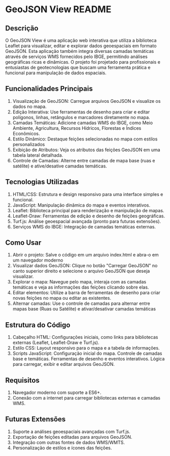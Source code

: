 # GeoJSON View README
## Descrição
O GeoJSON View é uma aplicação web interativa que utiliza a biblioteca Leaflet para visualizar, editar e explorar dados geoespaciais em formato GeoJSON. 
Esta aplicação também integra diversas camadas temáticas através de serviços WMS fornecidos pelo IBGE, permitindo análises geográficas ricas e dinâmicas. 
O projeto foi projetado para profissionais e entusiastas de geotecnologias que buscam uma ferramenta prática e funcional para manipulação de dados espaciais.

## Funcionalidades Principais
1. Visualização de GeoJSON: Carregue arquivos GeoJSON e visualize os dados no mapa.
3. Edição Interativa: Use ferramentas de desenho para criar e editar polígonos, linhas, retângulos e marcadores diretamente no mapa.
3. Camadas Temáticas: Adicione camadas WMS do IBGE, como Meio Ambiente, Agricultura, Recursos Hídricos, Florestas e Índices Econômicos.
4. Estilo Dinâmico: Destaque feições selecionadas no mapa com estilos personalizados
5. Exibição de Atributos: Veja os atributos das feições GeoJSON em uma tabela lateral detalhada.
6. Controle de Camadas: Alterne entre camadas de mapa base (ruas e satélite) e ative/desative camadas temáticas.

## Tecnologias Utilizadas

1. HTML/CSS: Estrutura e design responsivo para uma interface simples e funcional.
2. JavaScript: Manipulação dinâmica do mapa e eventos interativos.
3. Leaflet: Biblioteca principal para renderização e manipulação de mapas.
4. Leaflet-Draw: Ferramentas de edição e desenho de feições geográficas.
5. Turf.js: Análise geoespacial avançada (pronto para futuras extensões).
6. Serviços WMS do IBGE: Integração de camadas temáticas externas.

## Como Usar
1. Abrir o projeto: Salve o código em um arquivo index.html e abra-o em um navegador moderno
2. Visualizar dados GeoJSON: Clique no botão "Carregar GeoJSON" no canto superior direito e selecione o arquivo GeoJSON que deseja visualizar.
3. Explorar o mapa: Navegue pelo mapa, interaja com as camadas temáticas e veja as informações das feições clicando sobre elas.
4. Editar elementos: Utilize a barra de ferramentas de desenho para criar novas feições no mapa ou editar as existentes.
5. Alternar camadas: Use o controle de camadas para alternar entre mapas base (Ruas ou Satélite) e ativar/desativar camadas temáticas

## Estrutura do Código
1. Cabeçalho HTML: Configurações iniciais, como links para bibliotecas externas (Leaflet, Leaflet-Draw e Turf.js).
2. Estilo CSS: Layout responsivo para o mapa e a tabela de informações.
3. Scripts JavaScript:
     Configuração inicial do mapa.
     Controle de camadas base e temáticas.
     Ferramentas de desenho e eventos interativos.
     Lógica para carregar, exibir e editar arquivos GeoJSON.
   
## Requisitos
1. Navegador moderno com suporte a ES6+.
2. Conexão com a internet para carregar bibliotecas externas e camadas WMS.

## Futuras Extensões
1. Suporte a análises geoespaciais avançadas com Turf.js.
2. Exportação de feições editadas para arquivos GeoJSON.
3. Integração com outras fontes de dados WMS/WMTS.
4. Personalização de estilos e ícones das feições.

## 



